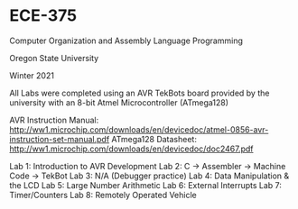 # ECE-375
Computer Organization and Assembly Language Programming

Oregon State University

Winter 2021

All Labs were completed using an AVR TekBots board provided by the university with an 8-bit Atmel Microcontroller (ATmega128)

AVR Instruction Manual: http://ww1.microchip.com/downloads/en/devicedoc/atmel-0856-avr-instruction-set-manual.pdf
ATmega128 Datasheet:    http://ww1.microchip.com/downloads/en/devicedoc/doc2467.pdf

Lab 1: Introduction to AVR Development
Lab 2: C → Assembler → Machine Code → TekBot
Lab 3: N/A (Debugger practice)
Lab 4: Data Manipulation & the LCD
Lab 5: Large Number Arithmetic
Lab 6: External Interrupts
Lab 7: Timer/Counters
Lab 8: Remotely Operated Vehicle
